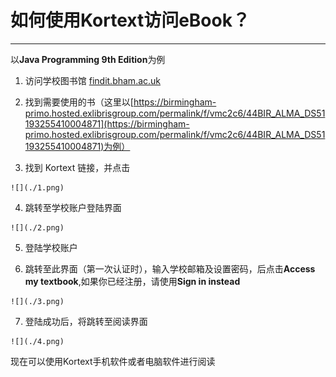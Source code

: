 # 如何使用Kortext访问eBook？

---

以**Java Programming 9th Edition**为例

  1. 访问学校图书馆 [findit.bham.ac.uk](http://findit.bham.ac.uk/)


  2. 找到需要使用的书（这里以[https://birmingham-primo.hosted.exlibrisgroup.com/permalink/f/vmc2c6/44BIR_ALMA_DS51193255410004871](https://birmingham-primo.hosted.exlibrisgroup.com/permalink/f/vmc2c6/44BIR_ALMA_DS51193255410004871)为例）


  3. 找到 Kortext 链接，并点击

    ![](./1.png)
  
  4. 跳转至学校账户登陆界面

    ![](./2.png)
  
  5. 登陆学校账户

  
  6. 跳转至此界面（第一次认证时），输入学校邮箱及设置密码，后点击**Access my textbook**,如果你已经注册，请使用**Sign in instead**

    ![](./3.png)
  
  7. 登陆成功后，将跳转至阅读界面
  
    ![](./4.png)

现在可以使用Kortext手机软件或者电脑软件进行阅读
